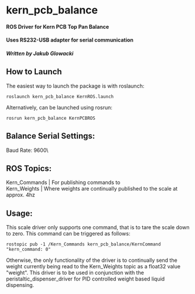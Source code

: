 # kern_pcb_balance
#### ROS Driver for Kern PCB Top Pan Balance
#### Uses RS232-USB adapter for serial communication
##### Written by Jakub Glowacki

## How to Launch
The easiest way to launch the package is with roslaunch:
```
roslaunch kern_pcb_balance KernROS.launch
```
Alternatively, can be launched using rosrun:
```
rosrun kern_pcb_balance KernPCBROS
```

## Balance Serial Settings:
Baud Rate: 9600\

## ROS Topics:
Kern_Commands | For publishing commands to\
Kern_Weights | Where weights are continually published to the scale at approx. 4hz

## Usage:
This scale driver only supports one command, that is to tare the scale down to zero. This command can be triggered as follows:
```
rostopic pub -1 /Kern_Commands kern_pcb_balance/KernCommand "kern_command: 0" 

```
Otherwise, the only functionality of the driver is to continually send the weight currently being read to the Kern_Weights topic as a float32 value "weight". This driver is to be used in conjunction with the peristaltic_dispenser_driver for PID controlled weight based liquid dispensing.
